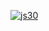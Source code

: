 <a href="https://javascript30.com">

![js30](https://i.postimg.cc/BQDYNrRM/js30.png "Build things. Lots of things. Build 1,000 things. Keep it up and don't stop.")
</a>
